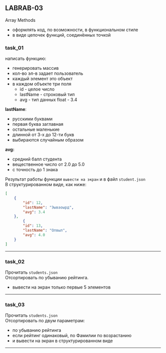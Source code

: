 ## LABRAB-03  
Array Methods  

- оформлять код, по возможности, в функциональном стиле  
- в виде цепочек функций, соединённых точкой  

### task_01  

написать функцию:  

- генерировать массив  
- кол-во эл-в задает пользователь  
- каждый элемент это объект  
- в каждом объекте три поля  
  - id - целое число  
  - lastName - строковый тип  
  - avg - тип данных float - 3.4  

**lastName**:  

- русскими буквами  
- первая буква заглавная  
- остальные маленькие  
- длинной от 3-х до 12-ти букв  
- выбираются случайным образом  

**avg:**  

- средний балл студента  
- вещественное число от 2.0 до 5.0  
- с точность до 1 знака  

Результат работы функции `вывести на экран` и в файл `student.json`  
В структурированном виде, как ниже:  

```json
[
    {
        "id": 12,
        "lastName": "Эываоырд",
        "avg": 3.4
    },
        {
        "id": 13,
        "lastName": "Олвыл",
        "avg": 4.0
    }
]
```

---  

### task_02

Прочитать `students.json`  
Отсортировать по убыванию рейтинга.  
- вывести на экран только первые 5 элементов  

---  

### task_03

Прочитать `students.json`  
Отсортировать по двум параметрам:  
- по убыванию рейтинга  
- если рейтинг одинаковый, по Фамилии по возрастанию  
- и вывести на экран в структурированном виде  

---  

